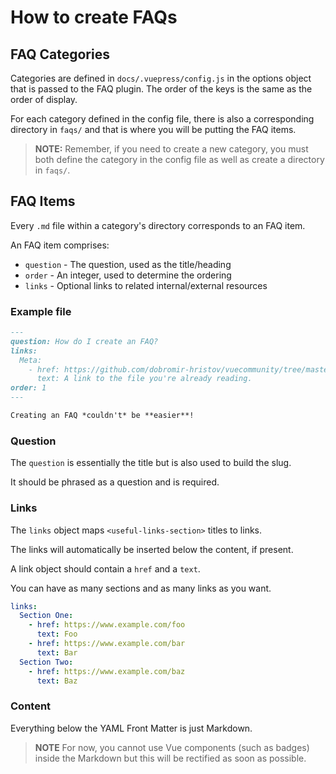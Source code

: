 # How to create FAQs

## FAQ Categories

Categories are defined in `docs/.vuepress/config.js` in the options object that is 
passed to the FAQ plugin. The order of the keys is the same as the order of display.

For each category defined in the config file, there is also a corresponding directory 
in `faqs/` and that is where you will be putting the FAQ items.

> **NOTE:** Remember, if you need to create a new category, you must both define 
> the category in the config file as well as create a directory in `faqs/`.

## FAQ Items

Every `.md` file within a category's directory corresponds to an FAQ item.

An FAQ item comprises:

- `question` - The question, used as the title/heading
- `order` - An integer, used to determine the ordering
- `links` - Optional links to related internal/external resources

### Example file

```md
---
question: How do I create an FAQ?
links:
  Meta:
    - href: https://github.com/dobromir-hristov/vuecommunity/tree/master/faqs/README.md
      text: A link to the file you're already reading.
order: 1
---

Creating an FAQ *couldn't* be **easier**!
```

### Question

The `question` is essentially the title but is also used to build the slug.

It should be phrased as a question and is required.

### Links

The `links` object maps `<useful-links-section>` titles to links.

The links will automatically be inserted below the content, if present.

A link object should contain a `href` and a `text`.

You can have as many sections and as many links as you want.

```yaml
links:
  Section One:
    - href: https://www.example.com/foo
      text: Foo
    - href: https://www.example.com/bar
      text: Bar
  Section Two:
    - href: https://www.example.com/baz
      text: Baz
```

### Content

Everything below the YAML Front Matter is just Markdown.

> **NOTE** For now, you cannot use Vue components (such as badges) 
> inside the Markdown but this will be rectified as soon as possible.
